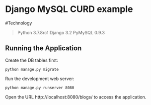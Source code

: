# Django MySQL CURD example

#Technology
>Python 3.7.8rc1
>Django 3.2
>PyMySQL 0.9.3


## Running the Application

Create the DB tables first:
```
python manage.py migrate
```
Run the development web server:
```
python manage.py runserver 8080
```
Open the URL http://localhost:8080/blogs/ to access the application.

